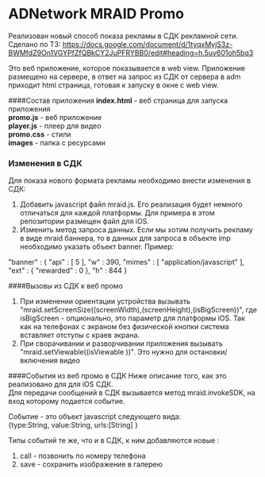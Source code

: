 # ADNetwork MRAID Promo

Реализован новый способ показа рекламы в СДК рекламной сети.  
Сделано по ТЗ:
https://docs.google.com/document/d/1tyqxMyjS3z-BWMfdZ9On1VGYPfZfQBkCY2JuPFRYBB0/edit#heading=h.5uv601oh5bq3

Это веб приложение, которое показывается в web view.
Приложение размещено на сервере, в ответ на запрос из СДК от сервера в adm приходит html страница, готовая к запуску в окне с web view.

####Состав приложения
<b>index.html</b> - веб страница для запуска приложения  
<b>promo.js</b> - веб приложение  
<b>player.js</b> - плеер для видео  
<b>promo.css</b> - стили  
<b>images</b> - папка с ресурсами

### Изменения в СДК
Для показа нового формата рекламы необходимо внести изменения в СДК:
1) Добавить javascript файл mraid.js. Его реализация будет немного отличаться для каждой платформы. Для примера в этом репозитории размещен файл для iOS.
2) Изменить метод запроса данных. Если мы хотим получить рекламу в виде mraid баннера, то в данных для запроса в объекте imp необходимо указать объект banner. Пример:

"banner" : {
"api" : [
5
],
"w" : 390,
"mimes" : [
"application\/javascript"
],
"ext" : {
"rewarded" : 0
},
"h" : 844
}

####Вызовы из СДК к веб промо
1) При изменении ориентации устройства вызывать  
   "mraid.setScreenSize(\(screenWidth),\(screenHeight),\(isBigScreen))",
где isBigScreen - опционально, это параметр для платформы iOS. Так как на телефонах с экраном без физической кнопки система вставляет отступы с краев экрана.
2) При сворачивании и разворчивании приложения вызывать "mraid.setViewable(\(isViewable ))". Это нужно для остановки/включения видео

####События из веб промо в СДК
Ниже описание того, как это реализовано для для iOS СДК.  
Для передачи сообщений в СДК вызывается метод mraid.invokeSDK, на вход которому подается событие.  

Событие - это объект javascript следующего вида:  
{type:String,
value:String,
urls:[String]
}

Типы событий те же, что и в СДК, к ним добавляются новые :
1) call - позвонить по номеру телефона
2) save - сохранить изображение в галерею




